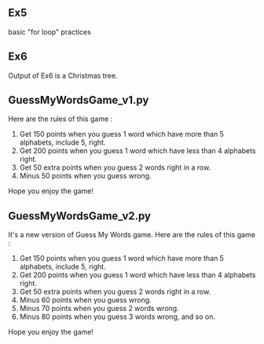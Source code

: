 ## Ex5
basic "for loop" practices

## Ex6
Output of Ex6 is a Christmas tree.


## GuessMyWordsGame_v1.py
Here are the rules of this game :

1. Get 150 points when you guess 1 word which have more than 5 alphabets, include 5, right.
2. Get 200 points when you guess 1 word which have less than 4 alphabets right.
3. Get 50 extra points when you guess 2 words right in a row.
4. Minus 50 points when you guess wrong.

Hope you enjoy the game!

## GuessMyWordsGame_v2.py
It's a new version of Guess My Words game.
Here are the rules of this game :

1. Get 150 points when you guess 1 word which have more than 5 alphabets, include 5, right.
2. Get 200 points when you guess 1 word which have less than 4 alphabets right.
3. Get 50 extra points when you guess 2 words right in a row.
4. Minus 60 points when you guess wrong.
5. Minus 70 points when you guess 2 words wrong. 
6. Minus 80 points when you guess 3 words wrong, and so on.

Hope you enjoy the game!

